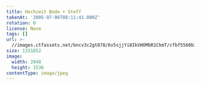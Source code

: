 ```yaml
---
title: Hochzeit Bodo + Steff
takenAt: '2005-07-06T08:11:41.000Z'
rotation: 0
license: None
tags: []
url: >-
  //images.ctfassets.net/bncv3c2gt878/6v5sjjYi8IkVHOMbR1CkmT/cfbf5560b1dd93bf0b63b940c22671f3/hochzeit-bodo--steff_4560374084_o
size: 1331852
image:
  width: 2048
  height: 1536
contentType: image/jpeg
---
```


